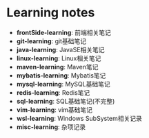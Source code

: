 # Learning notes

- **frontSide-learning**: 前端相关笔记
- **git-learning**: git基础笔记
- **java-learning**: JavaSE相关笔记
- **linux-learning**: Linux相关笔记
- **maven-learning**: Maven笔记
- **mybatis-learning**: Mybatis笔记
- **mysql-learning**: MySQL基础笔记
- **redis-learning**: Redis笔记
- **sql-learning**: SQL基础笔记(不完整)
- **vim-learning**: vim基础笔记
- **wsl-learning**: Windows SubSystem相关记录
- **misc-learning**: 杂项记录
